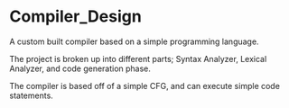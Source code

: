 # Compiler_Design
A custom built compiler based on a simple programming language.

The project is broken up into different parts; Syntax Analyzer, Lexical Analyzer, and code generation phase. 

The compiler is based off of a simple CFG, and can execute simple code statements. 
